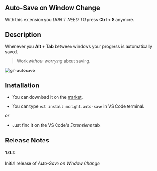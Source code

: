 Auto-Save on Window Change
---

With this extension you *DON'T NEED TO* press **Ctrl + S** anymore.

Description
---

Whenever you **Alt + Tab** between windows your progress is automatically saved.

> Work *without worrying* about saving.

![gif-autosave](https://user-images.githubusercontent.com/32580511/58637255-ca5c6b00-82fa-11e9-89d1-120761537619.gif)

Installation
---

* You can download it on the [market](https://marketplace.visualstudio.com/items?itemName=mcright.auto-save&ssr=false#overview).

* You can type `ext install mcright.auto-save` in VS Code terminal.

*or*

 * Just find it on the VS Code's *Extensions* tab.

Release Notes
---

#### 1.0.3

Initial release of *Auto-Save on Window Change*
